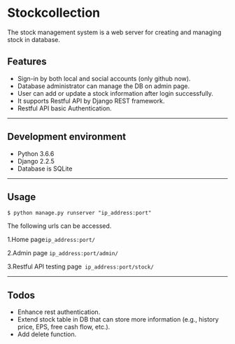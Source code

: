 # Stockcollection

The stock management system is a web server for creating and managing stock in database.

## Features

* Sign-in by both local and social accounts (only github now).
* Database administrator can manage the DB on admin page.
* User can add or update a stock information after login successfully.
* It supports Restful API by Django REST framework.
* Restful API basic Authentication.

----
## Development environment
* Python 3.6.6
* Django 2.2.5
* Database is SQLite

----
## Usage

    $ python manage.py runserver "ip_address:port"
The following urls can be accessed.

1.Home page`ip_address:port/`

2.Admin page `ip_address:port/admin/`

3.Restful API testing page` ip_address:port/stock/`

----
## Todos
* Enhance rest authentication.
* Extend stock table in DB that can store more information (e.g., history price, EPS, free cash flow, etc.).
* Add delete function.
